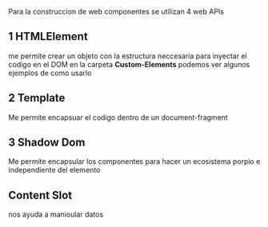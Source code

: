 Para la construccion de web componentes se utilizan 4 web APIs

## 1 HTMLElement

me permite crear un objeto con la estructura neccesaria para inyectar el codigo en el DOM
en la carpeta **Custom-Elements** podemos ver algunos ejemplos de como usarlo

## 2 Template

Me permite encapsuar el codigo dentro de un document-fragment

## 3 Shadow Dom

Me permite encapsular los componentes para hacer un ecosistema porpio e independiente del elemento

## Content Slot

nos ayuda a manioular datos
